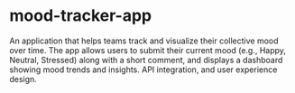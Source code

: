 # mood-tracker-app
An application that helps teams track and visualize their collective mood over time. The app allows users to submit their current mood (e.g., Happy, Neutral, Stressed) along with a short comment, and displays a dashboard showing mood trends and insights. API integration, and user experience design.
